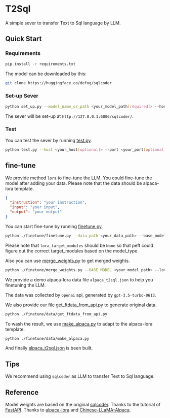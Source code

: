# T2Sql
A simple sever to transfer Text to Sql language by LLM.

## Quick Start
### Requirements
```bash
pip install -r requirements.txt
```
The model can be downloaded by this:
```bash
git clone https://huggingface.co/defog/sqlcoder
```

### Set-up Sever
```bash
python set_up.py --model_name_or_path <your_model_path[required]> --host <your_host[optional]> --port <your_port[optional]>
```
The sever will be set-up at `http://127.0.0.1:6006/sqlcoder/`.

### Test
You can test the sever by running [test.py](./test.py).
```bash
python test.py --host <your_host[optional]> --port <your_port[optional]>
```

## fine-tune
We provide method `lora` to fine-tune the LLM. You could fine-tune the model after adding your data. Please note that the data should be alpaca-lora template.
```json
{
  "instruction": "your instruction",
  "input": "your input",
  "output": "your output"
}
```
You can start fine-tune by running [finetune.py](./finetune/finetune.py).
```bash
python ./finetune/finetune.py --data_path <your_data_path> --base_model <your_model_path> --output_dir <your_output_dir>
```
Please note that `lora_target_modules` should be `None` so that peft could figure out the correct target_modules based on the model_type.

Also you can use [merge_weights.py](./finetune/merge_weights.py) to get merged weights.
```bash
python ./finetune/merge_weights.py --BASE_MODEL <your_model_path> --lora_weights <your_lora_model_path> --save_dir <your_output_dir>
```
We provide a demo alpaca-lora data file `alpaca_t2sql.json` to help you finetuning the LLM.

The data was collected by `openai` api, generated by `gpt-3.5-turbo-0613`.

We also provide our file [get_ftdata_from_api.py](./finetune/data/get_ftdata_from_api.py) to generate original data.
```bash
python ./finetune/data/get_ftdata_from_api.py
```
To wash the result, we use [make_alpaca.py](./finetune/data/make_alpaca.py) to adapt to the alpaca-lora template.
```bash
python ./finetune/data/make_alpaca.py
```
And finally [alpaca_t2sql.json](./finetune/data/alpaca_lora/alpaca_t2sql.json) is been built.

## Tips
We recommend using `sqlcoder` as LLM to transfer Text to Sql language.

## Reference
Model weights are based on the original [sqlcoder](https://github.com/defog-ai/sqlcoder).
Thanks to the tutorial of [FastAPI](https://fastapi.tiangolo.com/zh/).
Thanks to [alpaca-lora](https://github.com/tloen/alpaca-lora) and [Chinese-LLaMA-Alpaca](https://github.com/ymcui/Chinese-LLaMA-Alpaca).
